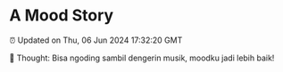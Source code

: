 # A Mood Story

⏰ Updated on Thu, 06 Jun 2024 17:32:20 GMT

💭 Thought: Bisa ngoding sambil dengerin musik, moodku jadi lebih baik!

